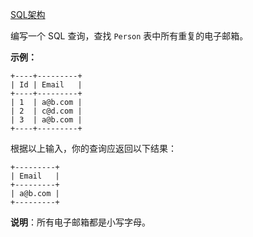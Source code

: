 [SQL架构](https://github.com/Zhenghao-Liu/LeetCode_problem-and-solution/blob/master/0182.查找重复的电子邮箱/PROBLEM.sql)

编写一个 SQL 查询，查找 ```Person``` 表中所有重复的电子邮箱。

**示例：**
```
+----+---------+
| Id | Email   |
+----+---------+
| 1  | a@b.com |
| 2  | c@d.com |
| 3  | a@b.com |
+----+---------+
```
根据以上输入，你的查询应返回以下结果：
```
+---------+
| Email   |
+---------+
| a@b.com |
+---------+
```
**说明**：所有电子邮箱都是小写字母。
